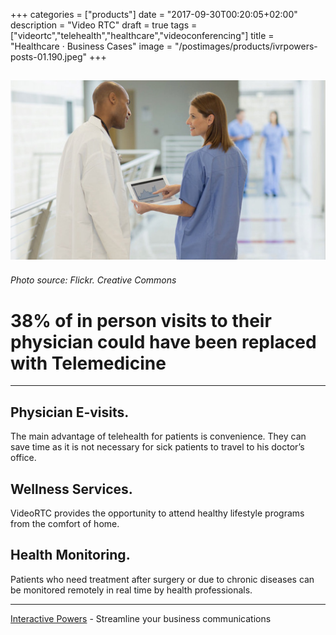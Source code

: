+++
categories = ["products"]
date = "2017-09-30T00:20:05+02:00"
description = "Video RTC"
draft = true
tags = ["videortc","telehealth","healthcare","videoconferencing"]
title = "Healthcare · Business Cases"
image = "/postimages/products/ivrpowers-posts-01.190.jpeg"
+++

![doctors with a tablet](/postimages/products/ivrpowers-posts-01.190.jpeg)
-----------
######	Photo source: Flickr. Creative Commons

#	38% of in person visits to their physician could have been replaced with Telemedicine
---

##	Physician E-visits.

The main advantage of telehealth for patients is convenience. They can save time as it is not necessary for sick patients to travel to his doctor’s office. 

##	Wellness Services.

VideoRTC provides the opportunity to attend healthy lifestyle programs from the comfort of home. 

## Health Monitoring.

Patients who need treatment after surgery or due to chronic diseases can be monitored remotely in real time by health professionals.

---
[Interactive Powers](http://www.ivrpowers.com/) - Streamline your business communications





